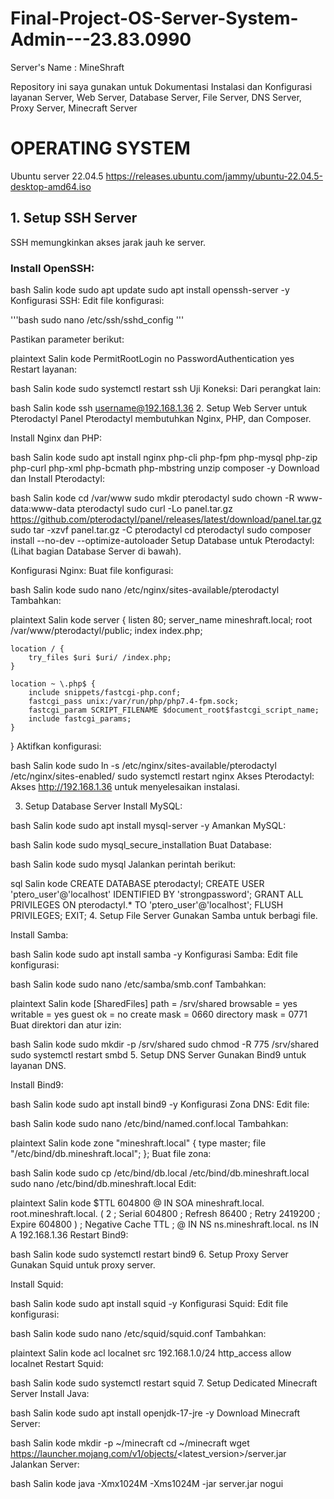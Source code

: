 # Final-Project-OS-Server-System-Admin---23.83.0990
Server's Name : MineShraft

Repository ini saya gunakan untuk Dokumentasi Instalasi dan Konfigurasi layanan Server, Web Server, Database Server, File Server, DNS Server, Proxy Server, Minecraft Server

# OPERATING SYSTEM
Ubuntu server 22.04.5 https://releases.ubuntu.com/jammy/ubuntu-22.04.5-desktop-amd64.iso

## 1. Setup SSH Server
SSH memungkinkan akses jarak jauh ke server.

### Install OpenSSH:

bash
Salin kode
sudo apt update
sudo apt install openssh-server -y
Konfigurasi SSH: Edit file konfigurasi:

'''bash
sudo nano /etc/ssh/sshd_config
'''

Pastikan parameter berikut:

plaintext
Salin kode
PermitRootLogin no
PasswordAuthentication yes
Restart layanan:

bash
Salin kode
sudo systemctl restart ssh
Uji Koneksi: Dari perangkat lain:

bash
Salin kode
ssh username@192.168.1.36
2. Setup Web Server untuk Pterodactyl
Panel Pterodactyl membutuhkan Nginx, PHP, dan Composer.

Install Nginx dan PHP:

bash
Salin kode
sudo apt install nginx php-cli php-fpm php-mysql php-zip php-curl php-xml php-bcmath php-mbstring unzip composer -y
Download dan Install Pterodactyl:

bash
Salin kode
cd /var/www
sudo mkdir pterodactyl
sudo chown -R www-data:www-data pterodactyl
sudo curl -Lo panel.tar.gz https://github.com/pterodactyl/panel/releases/latest/download/panel.tar.gz
sudo tar -xzvf panel.tar.gz -C pterodactyl
cd pterodactyl
sudo composer install --no-dev --optimize-autoloader
Setup Database untuk Pterodactyl: (Lihat bagian Database Server di bawah).

Konfigurasi Nginx: Buat file konfigurasi:

bash
Salin kode
sudo nano /etc/nginx/sites-available/pterodactyl
Tambahkan:

plaintext
Salin kode
server {
    listen 80;
    server_name mineshraft.local;
    root /var/www/pterodactyl/public;
    index index.php;

    location / {
        try_files $uri $uri/ /index.php;
    }

    location ~ \.php$ {
        include snippets/fastcgi-php.conf;
        fastcgi_pass unix:/var/run/php/php7.4-fpm.sock;
        fastcgi_param SCRIPT_FILENAME $document_root$fastcgi_script_name;
        include fastcgi_params;
    }
}
Aktifkan konfigurasi:

bash
Salin kode
sudo ln -s /etc/nginx/sites-available/pterodactyl /etc/nginx/sites-enabled/
sudo systemctl restart nginx
Akses Pterodactyl: Akses http://192.168.1.36 untuk menyelesaikan instalasi.

3. Setup Database Server
Install MySQL:

bash
Salin kode
sudo apt install mysql-server -y
Amankan MySQL:

bash
Salin kode
sudo mysql_secure_installation
Buat Database:

bash
Salin kode
sudo mysql
Jalankan perintah berikut:

sql
Salin kode
CREATE DATABASE pterodactyl;
CREATE USER 'ptero_user'@'localhost' IDENTIFIED BY 'strongpassword';
GRANT ALL PRIVILEGES ON pterodactyl.* TO 'ptero_user'@'localhost';
FLUSH PRIVILEGES;
EXIT;
4. Setup File Server
Gunakan Samba untuk berbagi file.

Install Samba:

bash
Salin kode
sudo apt install samba -y
Konfigurasi Samba: Edit file konfigurasi:

bash
Salin kode
sudo nano /etc/samba/smb.conf
Tambahkan:

plaintext
Salin kode
[SharedFiles]
path = /srv/shared
browsable = yes
writable = yes
guest ok = no
create mask = 0660
directory mask = 0771
Buat direktori dan atur izin:

bash
Salin kode
sudo mkdir -p /srv/shared
sudo chmod -R 775 /srv/shared
sudo systemctl restart smbd
5. Setup DNS Server
Gunakan Bind9 untuk layanan DNS.

Install Bind9:

bash
Salin kode
sudo apt install bind9 -y
Konfigurasi Zona DNS: Edit file:

bash
Salin kode
sudo nano /etc/bind/named.conf.local
Tambahkan:

plaintext
Salin kode
zone "mineshraft.local" {
    type master;
    file "/etc/bind/db.mineshraft.local";
};
Buat file zona:

bash
Salin kode
sudo cp /etc/bind/db.local /etc/bind/db.mineshraft.local
sudo nano /etc/bind/db.mineshraft.local
Edit:

plaintext
Salin kode
$TTL    604800
@       IN      SOA     mineshraft.local. root.mineshraft.local. (
                            2         ; Serial
                        604800         ; Refresh
                         86400         ; Retry
                       2419200         ; Expire
                        604800 )       ; Negative Cache TTL
;
@       IN      NS      ns.mineshraft.local.
ns      IN      A       192.168.1.36
Restart Bind9:

bash
Salin kode
sudo systemctl restart bind9
6. Setup Proxy Server
Gunakan Squid untuk proxy server.

Install Squid:

bash
Salin kode
sudo apt install squid -y
Konfigurasi Squid: Edit file konfigurasi:

bash
Salin kode
sudo nano /etc/squid/squid.conf
Tambahkan:

plaintext
Salin kode
acl localnet src 192.168.1.0/24
http_access allow localnet
Restart Squid:

bash
Salin kode
sudo systemctl restart squid
7. Setup Dedicated Minecraft Server
Install Java:

bash
Salin kode
sudo apt install openjdk-17-jre -y
Download Minecraft Server:

bash
Salin kode
mkdir -p ~/minecraft
cd ~/minecraft
wget https://launcher.mojang.com/v1/objects/<latest_version>/server.jar
Jalankan Server:

bash
Salin kode
java -Xmx1024M -Xms1024M -jar server.jar nogui
